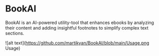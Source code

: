 # BookAI
BookAI is an AI-powered utility-tool that enhances ebooks by analyzing their content and adding insightful footnotes to simplify complex text sections.

![alt text](https://github.com/martikyan/BookAI/blob/main/Usage.png Usage)